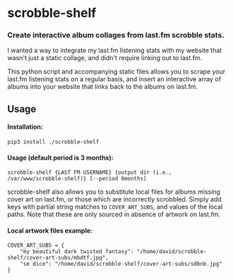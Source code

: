 # scrobble-shelf

### Create interactive album collages from last.fm scrobble stats.

I wanted a way to integrate my last.fm listening stats with my website that wasn't just a static collage, and didn't require linking out to last.fm.

This python script and accompanying static files allows you to scrape your last.fm listening stats on a regular basis, and insert an interactive array of albums into your website that links back to the albums on last.fm.

## Usage

#### Installation:

```
pip3 install ./scrobble-shelf
```

#### Usage (default period is 3 months):

```
scrobble-shelf {LAST FM USERNAME} {output dir (i.e., /var/www/scrobble-shelf)} [--period 6months]
```

scrobble-shelf also allows you to substitute local files for albums missing cover art on last.fm, or those which are incorrectly scrobbled.  Simply add keys with partial string matches to `COVER_ART_SUBS`, and values of the local paths.  Note that these are only sourced in absence of artwork on last.fm.

#### Local artwork files example:

```
COVER_ART_SUBS = {
    "my beautiful dark twisted fantasy": "/home/david/scrobble-shelf/cover-art-subs/mbdtf.jpg",
    "se dice": "/home/david/scrobble-shelf/cover-art-subs/sdbnb.jpg"
}
```
